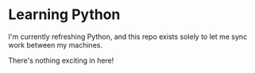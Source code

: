 # Learning Python

I'm currently refreshing Python, and this repo exists solely to let me sync work between my machines.

There's nothing exciting in here!
